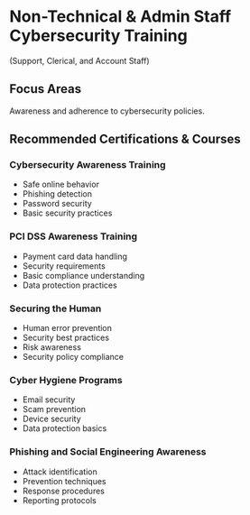 # Non-Technical & Admin Staff Cybersecurity Training
(Support, Clerical, and Account Staff)

## Focus Areas
Awareness and adherence to cybersecurity policies.

## Recommended Certifications & Courses

### Cybersecurity Awareness Training
- Safe online behavior
- Phishing detection
- Password security
- Basic security practices

### PCI DSS Awareness Training
- Payment card data handling
- Security requirements
- Basic compliance understanding
- Data protection practices

### Securing the Human
- Human error prevention
- Security best practices
- Risk awareness
- Security policy compliance

### Cyber Hygiene Programs
- Email security
- Scam prevention
- Device security
- Data protection basics

### Phishing and Social Engineering Awareness
- Attack identification
- Prevention techniques
- Response procedures
- Reporting protocols 